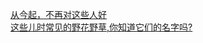   
[从今起，不再对这些人好](http://www.dianyue.me/archives/392/mv49zegvtd90fhpo/)  
[这些儿时常见的野花野草,你知道它们的名字吗?](http://www.dianyue.me/archives/351/213eqqpjs4iq0nka/)